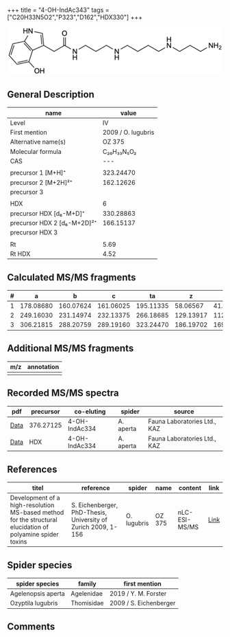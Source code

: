 +++
title = "4-OH-IndAc343"
tags = ["C20H33N5O2","P323","D162","HDX330"]
+++

![](/img/4-OH-IndAc343.png)

## General Description

| name                        | value              |
|-----------------------------|--------------------|
| Level                       | IV                 |
| First mention               | 2009 / O. lugubris |
| Alternative name(s)         | OZ 375             |
| Molecular formula           | C₂₀H₃₃N₅O₂         |
| CAS                         | ---                |
|                             |                    |
| precursor 1 [M+H]⁺          | 323.24470          |
| precursor 2 [M+2H]²⁺        | 162.12626          |
| precursor 3                 |                    |
|                             |                    |
| HDX                         | 6                  |
| precursor HDX   [d₆-M+D]⁺   | 330.28863          |
| precursor HDX 2 [d₆-M+2D]²⁺ | 166.15137          |
| precursor HDX 3             |                    |
|                             |                    |
| Rt                          | 5.69               |
| Rt HDX                      | 4.52               |

## Calculated MS/MS fragments

| # | a         | b         | c         | ta        | z         | y         | tz        |
|---|-----------|-----------|-----------|-----------|-----------|-----------|-----------|
| 1 | 178.08680 | 160.07624 | 161.06025 | 195.11335 | 58.06567  | 41.03912  | 75.09222  |
| 2 | 249.16030 | 231.14974 | 232.13375 | 266.18685 | 129.13917 | 112.11262 | 146.16572 |
| 3 | 306.21815 | 288.20759 | 289.19160 | 323.24470 | 186.19702 | 169.17047 | 203.22357 |

## Additional MS/MS fragments

| m/z | annotation |
|-----|------------|
|     |            |

## Recorded MS/MS spectra

| pdf                                                              | precursor | co-eluting    | spider    | source                       |
|------------------------------------------------------------------|-----------|---------------|-----------|------------------------------|
| [Data](/pdf/A-aperta/376_4-OH-IndAc334_4-OH-IndAc343_Aa.pdf)     | 376.27125 | 4-OH-IndAc334 | A. aperta | Fauna Laboratories Ltd., KAZ |
| [Data](/pdf/A-aperta/376_4-OH-IndAc334_4-OH-IndAc343_Aa_HDX.pdf) | HDX       | 4-OH-IndAc334 | A. aperta | Fauna Laboratories Ltd., KAZ |

## References

| titel                                                                                                      | reference                                                     | spider      | name   | content       | link                                                               |
|------------------------------------------------------------------------------------------------------------|---------------------------------------------------------------|-------------|--------|---------------|--------------------------------------------------------------------|
| Development of a high-resolution MS-based method for the structural elucidation of polyamine spider toxins | S. Eichenberger, PhD-Thesis, University of Zurich 2009, 1-156 | O. lugubris | OZ 375 | nLC-ESI-MS/MS | [Link](https://www.zora.uzh.ch/id/eprint/12787/1/Eichenberger.pdf) |

## Spider species

| spider species     | family     | first mention          |
|--------------------|------------|------------------------|
| Agelenopsis aperta | Agelenidae | 2019 / Y. M. Forster   |
| Ozyptila lugubris  | Thomisidae | 2009 / S. Eichenberger |

## Comments